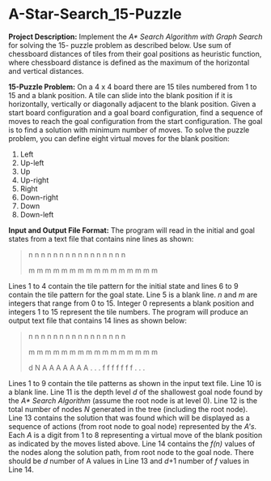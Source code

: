 # A-Star-Search_15-Puzzle

**Project Description:** Implement the _A* Search Algorithm with Graph Search_ for solving the 15-
puzzle problem as described below. Use sum of chessboard distances of tiles from their goal
positions as heuristic function, where chessboard distance is defined as the maximum of the
horizontal and vertical distances.

**15-Puzzle Problem:** On a 4 x 4 board there are 15 tiles numbered from 1 to 15 and a blank
position. A tile can slide into the blank position if it is horizontally, vertically or diagonally
adjacent to the blank position. Given a start board configuration and a goal board configuration,
find a sequence of moves to reach the goal configuration from the start configuration. The goal is
to find a solution with minimum number of moves. 
To solve the puzzle problem, you can define eight virtual moves for the blank position:
1. Left
2. Up-left
3. Up
4. Up-right
5. Right
6. Down-right
7. Down
8. Down-left

**Input and Output File Format:** The program will read in the initial and goal states from a text file that contains nine lines as shown:
> n n n n
> n n n n
> n n n n 
> n n n n
> 
> m m m m
> m m m m
> m m m m
> m m m m

Lines 1 to 4 contain the tile pattern for the initial state and lines 6 to 9 contain the tile pattern for the goal state. Line 5 is a blank line. _n_ and _m_ are integers that range from 0 to 15. Integer 0 represents a blank position and integers 1 to 15 represent the tile numbers. 
The program will produce an output text file that contains 14 lines as shown below:

> n n n n
> n n n n
> n n n n 
> n n n n
> 
> m m m m
> m m m m
> m m m m
> m m m m
> 
> d
> N
> A A A A A A A . . .
> f f f f f f f . . .

Lines 1 to 9 contain the tile patterns as shown in the input text file. Line 10 is a blank line. Line 11 is the depth level _d_ of the shallowest goal node found by the _A* Search Algorithm_ (assume the root node is at level 0). Line 12 is the total number of nodes _N_ generated in the tree (including the root node). Line 13 contains the solution that was found which will be displayed as a sequence of actions (from root node to goal node) represented by the _A's_. Each _A_ is a digit from 1 to 8 representing a virtual move of the blank position as indicated by the moves listed above. Line 14 contains the _f(n)_ values of the nodes along the solution path, from root node to the goal node. There should be _d_ number of A values in Line 13 and _d_+1 number of _f_ values in Line 14.
